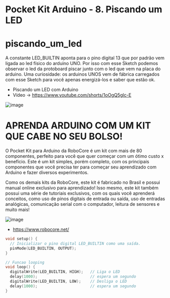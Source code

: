 # Pocket Kit Arduino - 8. Piscando um LED
# piscando_um_led

A constante LED_BUILTIN aponta para o pino digital 13 que por padrão vem ligada ao led físico do arduino UNO. 
Por isso com esse Sketch podemos observar o led da protoboard piscar junto com o led que vem na placa do arduino. 
Uma curiosidade: os arduinos UNOS vem de fábrica carregados com esse Sketch para você apenas energizá-los e saber que estão ok.

- Piscando um LED com Arduino
- Vídeo -> https://www.youtube.com/shorts/1oOgQ5glc-E

![image](https://github.com/jorgeluige/piscando_um_led/assets/37905961/f66d99e3-feb0-4fbb-ab03-66e2543dbfcd)







# APRENDA ARDUINO COM UM KIT QUE CABE NO SEU BOLSO!
O Pocket Kit para Arduino da RoboCore é um kit com mais de 80 componentes, perfeito para você que quer começar com um ótimo custo x benefício. Este é um kit simples, porém completo, com os principais componentes que você precisa ter para começar seu aprendizado com Arduino e fazer diversos experimentos.

Como os demais kits da RoboCore, este kit é fabricado no Brasil e possui manual online exclusivo para aprendizado! Isso mesmo, este kit também possui uma série de tutoriais exclusivos, com os quais você aprenderá conceitos, como uso de pinos digitais de entrada ou saída, uso de entradas analógicas, comunicação serial com o computador, leitura de sensores e muito mais!

![image](https://github.com/user-attachments/assets/9afec2a1-a0c4-4b33-a741-73dfc2f319fc)

- https://www.robocore.net/





```c
void setup() {
  // Inicializar o pino digital LED_BUILTIN como uma saída.
  pinMode(LED_BUILTIN, OUTPUT);
}

// Funcao looping 
void loop() {
  digitalWrite(LED_BUILTIN, HIGH);   // Liga o LED 
  delay(1000);                       // espera um segundo
  digitalWrite(LED_BUILTIN, LOW);    // Desliga o LED
  delay(1000);                       // espera um segundo
}
```
